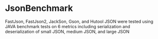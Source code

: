 # JsonBenchmark
FastJson, FastJson2, JackSon, Gson, and Hutool JSON were tested using JAVA benchmark tests on 6 metrics including serialization and deserialization of small JSON, medium JSON, and large JSON
